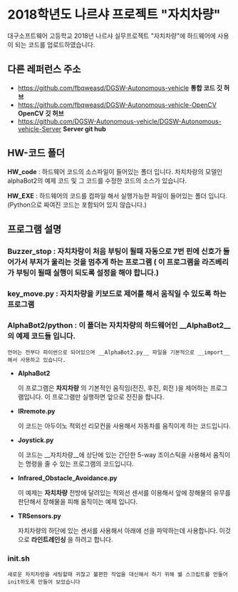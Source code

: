﻿# 2018학년도 나르샤 프로젝트 "자치차량"
대구소프트웨어 고등학교 2018년 나르샤 실무프로젝트 "자치차량"에 하드웨어에 사용이 되는 코드를 업로드하였습니다.

## 다른 레퍼런스 주소

* https://github.com/fbqweasd/DGSW-Autonomous-vehicle __통합 코드 깃 허브__
* https://github.com/fbqweasd/DGSW-Autonomous-vehicle-OpenCV __OpenCV 깃 허브__
* https://github.com/DGSW-Autonomous-vehicle/DGSW-Autonomous-vehicle-Server __Server git hub__

## HW-코드 폴더
__HW_code__ : 하드웨어 코드의 소스파일이 들어있는 폴더 입니다. 차치차랑의 모델인 alphaBot2의 예제 코드 및 그 코드를 수정한 코드의 소스가 있습니다.

__HW_EXE__ : 하드웨어의 코드를 컴파일 해서 실행가능한 파일이 들어있는 폴더 입니다. (Python으로 짜여진 코드는 포함되어 있지 않습니다.)

## 프로그램 설명
### __Buzzer_stop__ : 자치차랑이 처음 부팅이 될때 자동으로 7번 핀에 신호가 들어가서 부저가 울리는 것을 멈추게 하는 프로그램 ( 이 프로그램을 라즈베리가 부팅이 될때 실행이 되도록 설정을 해야 합니다.)

### __key_move.py__ : 자치차량을 키보드로 제어를 해서 움직일 수 있도록 하는 프로그램

### __AlphaBot2/python__ : 이 폴더는 자치차량의 하드웨어인 __AlphaBot2__의 예제 코드들 입니다.  

	언어는 전부다 파이썬으로 되어있으며 __AlphaBot2.py__ 파일을 기본적으로 __import__해서 사용하고 있습니다.
	
* __AlphaBot2__

	이 프로그램은 __차지차량__ 의 기본적인 움직임(전진, 후진, 회전 )을 제어하는 프로그램입니다. 이 프로그램만 실행하면 앞으로 전진을 합니다. 

* __IRremote.py__ 

	이 코드는 아두이노 적외선 리모컨을 사용해서 자동차를 움직이게 하는 코드입니다.

* __Joystick.py__

	이 코드는 __자치차량__에 상단에 있는 간단한 5-way 조이스틱을 사용해서 움직이는 명령을 줄 수 있는 프로그램의 코드입니다.	
	
* __Infrared_Obstacle_Avoidance.py__
	
	이 예제는 __자치차량__ 전방에 달려있는 적외선 센서를 이용해서 앞에 장해물의 유무를 판단해서 장해물을 피해 움직이는 예제 입니다.
	
	
* __TRSensors.py__
	
	자치차량의 하단에 있는 센서를 사용해서 아래에 선을 파악하는데 사용합니다. 이것으로 __라인트레인싱__ 을 하려고 합니다.
	
### __init.sh__

	새로운 차치차량을 세팅할때 귀찮고 불편한 작업을 대신해서 하기 위해 쉘 스크립트를 만들어 init하도록 만들어 보았습니다
